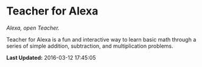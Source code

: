 # Teacher for Alexa
*Alexa, open Teacher.*

Teacher for Alexa is a fun and interactive way to learn basic math through a series of simple addition, subtraction, and multiplication problems.

**Last Updated:** 2016-03-12 17:45:05